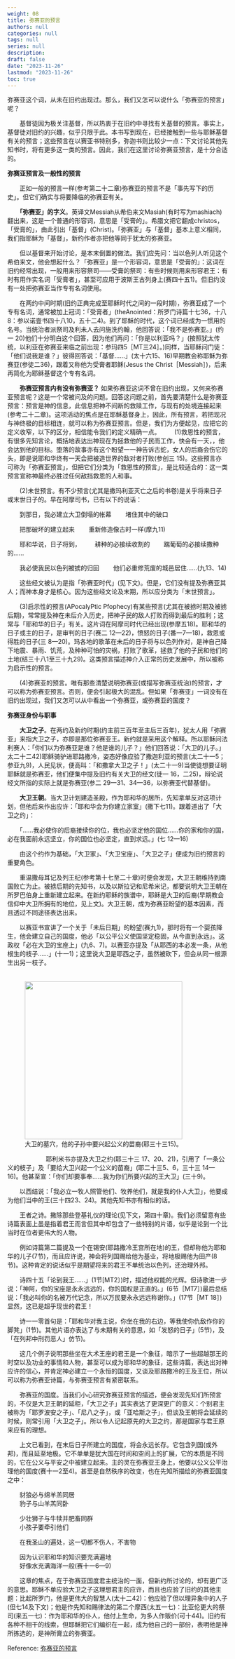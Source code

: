 ```yaml
---
weight: 08
title: 弥赛亚的预言
authors: null
categories: null
tags: null
series: null
description: 
draft: false
date: "2023-11-26"
lastmod: "2023-11-26"
toc: true
---
```


<!--more-->

弥赛亚这个词，从未在旧约出现过。那么，我们又怎可以说什么「弥赛亚的预言」呢？

　　基督徒因为极关注基督，所以热衷于在旧约中寻找有关基督的预言。事实上，基督徒对旧约的兴趣，似乎只限于此。本书写到现在，已经接触到一些与耶稣基督有关的预言；这些预言在以赛亚书特别多，弥迦书则比较少一点：下文讨论其他先知书时，将有更多这一类的预言。因此，我们在这里讨论弥赛亚预言，是十分合适的。

<b>弥赛亚预言及一般性的预言</b>  

　　正如一般的预言一样(参考第二十二章)弥赛亚的预言不是「事先写下的历史」。但它们确实与将要降临的弥赛亚有关。

　　<b>「弥赛亚」的字义</b>。英译文Messiah从希伯来文Masiah(有时写为mashiach)翻出来，这是一个普通的形容词，意思是「受膏的」。希腊文把它翻成christos，「受膏的」，由此引出「基督」(Christ)。「弥赛亚」与「基督」基本上意义相同，我们指耶稣为「基督」，新约作者亦把他等同于犹太的弥赛亚。

　　但以基督来开始讨论，是本末倒置的做法。我们应先问：当以色列人听见这个希伯来文，他会想起什么？「弥赛亚」是一个形容词，意思是「受膏的」：这词在旧约经常出现，一般用来形容祭司——受膏的祭司：有些时候则用来形容君王：有时有用作实名词「受膏者」，甚至可应用于波斯王古列身上(赛四十五1)。但旧约没有一处把弥赛亚当作专有名词使用。

　　在两约中间时期(旧约正典完成至耶稣时代之间的一段时期)，弥赛亚成了一个专有名词，通常被加上冠词：「受膏者」(theAnointed：所罗门诗篇十七36，十八8：参以诺壹书四十八10，五十二4)。到了耶稣的时代，这个词已经成为一惯用的名号。当统治者派祭司及利未人去问施洗约翰，他回答说：「我不是弥赛亚。」(约一
20)他们十分明白这个回答，因为他们再问：「你是以利亚吗？」(按照犹太传统，以利亚在弥赛亚来临之前出现：参玛四5［MT三24］。)同样，当耶稣问门徒：「他们说我是谁？」彼得回答说：「基督……」(太十六15、16)早期教会称耶稣为弥赛亚(参徒二36)，跟着又称他为受膏者耶稣(Jesus the Christ［Messiah］)，后来再简化为耶稣基督这个专有名词。

　　<b>弥赛亚预言内有没有弥赛亚？</b> 如果弥赛亚这词不曾在旧约出现，又何来弥赛亚预言呢？这是一个常被问及的问题。回答这问题之前，首先要清楚什么是弥赛亚预言：预言是神的信息，此信息把神不间断的救赎工作，与现有的处境连接起来(参考二十二章)。这项活动的焦点是在耶稣基督身上，因此，所有预言，若把现况与神终极的目标相连，就可以称为弥赛亚预言。但是，我们为方便起见，应把它的定义收窄，以下的区分，相信能令我们的定义精确一点。
　　(1)救恩性的预言，有很多先知言论，概括地表达出神现在为拯救他的子民而工作，快会有一天，，他会达到他的目标。堕落的故事亦有这个盼望一一神告诉古蛇，女人的后裔会伤它的头，即是说耶和华终有一天会把被造世界的敌对者打败(参创三
15)。这些预言亦可称为「弥赛亚预言」，但把它们分类为「救恩性的预言」，是比较适合的：这一类预言宣称神最终必胜过任何敌挡救恩的人和事。

　　(2)未世预言。有不少预言(尤其是撒玛利亚灭亡之后的书卷)是关乎将来日子或末世日子的。早在阿摩司书，已有以下的说话：

　　到那日，我必建立大卫倒塌的帐幕
　　堵住其中的破口

　　把那破坏的建立起来
　　重新修造像古时一样(摩九11)

　　耶和华说，日子将到，
　　耕种的必接续收割的
　　踹葡萄的必接续撒种的……

　　我必使我民以色列被掳的归回
　　他们必重修荒废的城邑居住……(九13、14)

　　这些经文被认为是指「弥赛亚时代」(见下文)。但是，它们没有提及弥赛亚其人；而神本身才是核心。因为这些经文论及末期，所以应分类为「末世预言」。

　　(3)启示性的预言(APocalyPtic Pfophecy)有某些预言(尤其在被掳时期及被掳后期)，常常提及神在未后介入历史，把神子民的敌人打败而得到最后的胜利；这常与「耶和华的日子」有关。这片词在阿摩司时代已经出现(参摩五18)。耶和华的日子或主的日子，是审判的日子(赛二
12—22)，愤怒的日子(番一7—18)，救恩或得胜的日子(三 8—20)。玛各地的歌革在未后的日子将与以色列作对，是神自己降下地震、暴雨、饥荒，及种种可怕的灾祸，打败了歌革，拯救了他的子民和他们的土地(结三十八1至三十九29)。这类预言描述神介入正常的历史发展中，所以被称为启示性的预言。

　　(4)弥赛亚的预言。唯有那些清楚说明弥赛亚(或描写弥赛亚统治)的预言，才可以称为弥赛亚预言。否则，便会引起极大的混乱。但如果「弥赛亚」一词没有在旧约出现过，我们又怎可以从中看出一个弥赛亚，或弥赛亚的国度？


<b>弥赛亚身份与职事</b>

　　<b>大卫之子</b>。在两约及新约时期(约主前三百年至主后三百年)，犹太人用「弥赛亚」来指大卫之子，亦即是那位弥赛亚王。新约就是采用这个解释。所以耶稣问法利赛人：「你们以为弥赛亚是谁？他是谁的儿子？」他们回答说：「大卫的儿子。」太二十二42)耶稣骑驴进耶路撒冷，姿态好像应验了撒迦利亚的预言(太二十一5；参亚九9)，人民见状，便高叫：「和撒拿大卫之子！」(太二十一9)当使徒想要证明耶稣就是弥赛亚，他们便集中提及旧约有关大卫的经文(徒一
16，二25)，辩论说经文所指的实际上就是弥赛亚(参二 29一31、34—36，以弥赛亚代替基督)。

　　<b>大卫王朝</b>。当大卫计划建造圣殿，作为耶和华的居所，先知拿单反对这项计划，但他后来作出应许：「耶和华会为你建立家室」(撒下七11)。跟着道出了「大卫之约」：

　　「……我必使你的后裔接续你的位，我也必坚定他的国位……你的家和你的国，必在我面前永远坚立，你的国位也必坚定，直到求远。」(七 12—16)

　　由这个约作为基础，「大卫家」、「大卫宝座」、「大卫之子」便成为旧约预言的重要角色。

　　重温撒母耳记及列王纪(参考第十七至二十章)时便会发现，大卫王朝维持到南国败亡为止。被掳后期的先知书，以及以斯拉记和尼希米记，都要说明大卫王朝在所罗巴伯身上重新建立起来。在新约耶稣的族谱中，耶稣是大卫的后裔(早期教会信仰中大卫所拥有的地位，见上文)。大卫王朝，成为弥赛亚盼望的基本因素，而且透过不同途径表达出来。

　　以赛亚书宣讲了一个关于「未后日期」的盼望(赛九1)，那时将有一个婴孩降生，他会建立自己的国度，他必「以公平公义使国坚定稳固，从今直到永远」。这政权「必在大卫的宝座上」(九6、7)。以赛亚亦提及「从耶西的本必发一条，从他根生的枝子……」(十一1)；这里说大卫是耶西之子，虽然被砍下，但会从同一根源生出另一枝子。  
　　

<figure>
  <img width = "360" src = "/docs/images/david_tomb.jpg"/>
  <figcaption class = "img">大卫的墓穴，他的子孙中要兴起公义的苗裔(耶三十三15)。</figcaption>
</figure>



　　　　
　　耶利米书亦提及大卫之约(耶三十三 17、20、21)，引用了「一条公义的枝子」及「要给大卫兴起一个公义的苗裔」(耶二十三5、6，三十三
14—16)。他甚至宣：「你们却要事奉……我为你们所要兴起的王大卫」(三十9)。

　　以西结说：「我必立一牧人照管他们、牧养他们，就是我的仆人大卫」，他要成为他们当中的王(三十四23、24)。其他先知书亦有相似的话。

　　王者之诗。撇除那些登基礼仪的理论(见下文，第四十章)。我们必须留意有些诗篇表面上虽是指着君王而言但其中却包含了一些特别的片语，似乎是论到一个比当时在位者更伟大的人物。

　　例如诗篇第二篇提及一个在锡安(耶路撒冷王宫所在地)的王，但却称他为耶和华的儿子(7节)，而且应许说，神会将列国赐给他为基业，将地极赐他为田产(8节)。这种肯定的说话似乎是期望将来的君王不单统治以色列，还治理外邦。

　　诗四十五「论到我王……」(1节[MT2〕)时，描述他权能的光辉。但诗歌进一步说：「神阿，你的宝座是永永远远的，你的国权是正直的。」(6节［MT7］)最后总结说：「我必叫你的名被万代记念，所以万民要永永远远称谢你。」(17节［MT 18］)显然，这已是超乎现世的君王！

　　诗一一零首句是：「耶和华对我主说，你坐在我的右边，等我使你仇敌作你的脚凳」(1节)。其他片语亦表达了与未期有关的意思，如「发怒的日子」(5节)，及「在列邦中刑罚恶人」仿节)。

　　这几个例子说明那些坐在大术王座的君王是一个象征，暗示了一些超越那王的时空以及功业的事情和人物，甚至可以成为耶和华的象征，这些诗篇，表达出对神应许的信心，并肯定神必建立一个永恒的国度，又谈及耶路撒冷的王及王位，所以可以称为弥赛亚诗篇，与弥赛亚预言有紧密联系。

　　弥赛亚的国度。当我们小心研究弥赛亚预言的描述，便会发现先知们所预言的，不仅是大卫王朝的延柜，「大卫之子」其实表达了更深更广的意义：个别君主被称为「耶罗波安之子」、「尼八之子」，或「亚哈斯之子」，但谈及王朝将会延续的时候，则常引用「大卫之子」。所以令人记起原先的大卫之约，那是国家与君王原来应有的理想。

　　上文已看到，在末后日子所建立的国度，将会永远长存。它包含列国(或外邦)，而且延至地极。它不单单是犹大国在时间和空间上的扩展，它的本质是不同的，它在公义与平安之中被建立起来。主的灵在弥赛亚王身上，他要以公义公平治理他的国度(赛十一2至4)。甚至是自然秩序的改变，也在先知所描绘的弥赛亚国度之中：

　　豺狼必与绵羊羔同居  
　　豹子与山羊羔同卧

　　少壮狮子与牛犊并肥畜同群  
　　小孩子要牵引他们

　　在我圣山的遍处，这一切都不伤人，不害物

　　因为认识耶和华的知识要充满遍地  
　　好像水充满海洋一般(赛十一6—9)

　　这章的焦点，在于弥赛亚国度君主统治的一面，但新约所讨论的，却有更广泛的意思。耶稣不单应验大卫之子这理想君主的应许，而且也应验了旧约的其他主题：比起所罗门，他是更伟大的智慧人(太十二42)：他应验了但以理异象中的人子(但七14及下文)；他是作先知和赐律法的第二个摩西(太五一七)：比亚伦更大的祭司(来五一七)：作为耶和华的仆人，他付上生命，为多人作贩价(可十44)。旧约有各种不相干的线索，但耶稣把它们编织在一起，成为他自己的一部份，表明他是神所拣选的，是神所膏立的弥赛亚。

Reference: <a href = "http://www.godoor.com/book/library/html/bible/jyzl/30.htm" target="_blank" rel="noopener noreferrer">弥赛亚的预言</a>